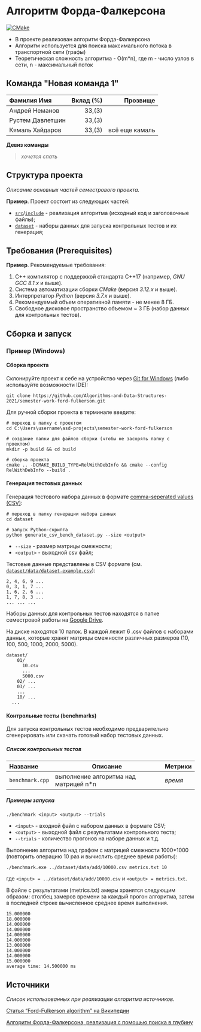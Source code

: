 # Алгоритм Форда-Фалкерсона

[![CMake](https://github.com/Algorithms-and-Data-Structures-2021/semester-work-ford-fulkerson/actions/workflows/cmake.yml/badge.svg)](https://github.com/Algorithms-and-Data-Structures-2021/semester-work-ford-fulkerson/actions/workflows/cmake.yml)

- В проекте реализован алгоритм Форда-Фалкерсона
- Алгоритм используется для поиска максимального потока в транспортной сети (графы)
- Теоретическая сложность алгоритма - O(m*n), где m - число узлов в сети, n - максимальный поток

## Команда "Новая команда 1"



| Фамилия Имя   | Вклад (%) | Прозвище              |
| :---          |   ---:    |  ---:                 |
| Андрей Неманов  | 33,(3)        |             |
| Рустем Давлетшин   | 33,(3)        |   |
| Кямаль Хайдаров   | 33,(3)        |  всё еще камаль         |

**Девиз команды**
> _хочется спать_

## Структура проекта

_Описание основных частей семестрового проекта._

**Пример**. Проект состоит из следующих частей:

- [`src`](src)/[`include`](include) - реализация алгоритма (исходный код и заголовочные файлы);
- [`dataset`](dataset) - наборы данных для запуска контрольных тестов и их генерация;

## Требования (Prerequisites)


**Пример**. Рекомендуемые требования:

1. С++ компилятор c поддержкой стандарта C++17 (например, _GNU GCC 8.1.x_ и выше).
2. Система автоматизации сборки _CMake_ (версия _3.12.x_ и выше).
3. Интерпретатор _Python_ (версия _3.7.x_ и выше).
4. Рекомендуемый объем оперативной памяти - не менее 8 ГБ.
5. Свободное дисковое пространство объемом ~ 3 ГБ (набор данных для контрольных тестов).

## Сборка и запуск


### Пример (Windows)

#### Сборка проекта


Склонируйте проект к себе на устройство через [Git for Windows](https://gitforwindows.org/) (либо используйте
возможности IDE):

```shell
git clone https://github.com/Algorithms-and-Data-Structures-2021/semester-work-ford-fulkerson.git
```

Для ручной сборки проекта в терминале введите:

```shell
# переход в папку с проектом
cd C:\Users\username\asd-projects\semester-work-ford-fulkerson

# создание папки для файлов сборки (чтобы не засорять папку с проектом) 
mkdir -p build && cd build 

# сборка проекта
cmake .. -DCMAKE_BUILD_TYPE=RelWithDebInfo && cmake --config RelWithDebInfo --build . 
```

#### Генерация тестовых данных



Генерация тестового набора данных в
формате [comma-seperated values (CSV)](https://en.wikipedia.org/wiki/Comma-separated_values):

```shell
# переход в папку генерации набора данных
cd dataset

# запуск Python-скрипта
python generate_csv_bench_dataset.py --size <output>
```

- `--size` - размер матрицы смежности;
- `<output>` - выходной csv файл;

Тестовые данные представлены в CSV формате (см.
[`dataset/data/dataset-example.csv`](dataset/data/dataset-example.csv)):

```csv
2, 4, 6, 9 ...
0, 3, 1, 7 ...
1, 6, 2, 6 ... 
1, 7, 8, 3 ...
... ... ...
```

Наборы данных для контрольных тестов находятся в папке семестровой
работы на [Google Drive](https://drive.google.com/drive/folders/1yqSAPgKATogv4_RvqBuA2u3OUkYJgijt).

На диске находятся 10 папок. В каждой лежит 6 .csv файлов с наборами данных, которые хранят матрицы смежности различных размеров 
(10, 100, 500, 1000, 2000, 5000).

```shell
dataset/
    01/
      10.csv
      ...
      5000.csv
    02/ ...
    03/ ...
    ...
    10/ ...
  ...
```

#### Контрольные тесты (benchmarks)

Для запуска контрольных тестов необходимо предварительно сгенерировать или скачать готовый набор тестовых данных.

##### Список контрольных тестов

| Название                  | Описание                                | Метрики         |
| :---                      | ---                                     | :---            |
| `benchmark.cpp` | выполнение алгоритма над матрицей n*n    | _время_         |


##### Примеры запуска

```shell
./benchmark <input> <output> --trials
```

- `<input>` - входной файл с набором данных в формате CSV;
- `<output>` - выходной файл с результатами контрольного теста;
- `--trials` - количество прогонов на наборе данных и т.д.

Выполнение алгоритма над графом с матрицей смежности 1000*1000 (повторить операцию 10 раз и вычислить среднее время работы):

```
./benchmark.exe ../dataset/data/add/10000.csv metrics.txt 10
``` 

где `<input> = ../dataset/data/add/10000.csv` и `<output> = metrics.txt`.

В файле с результатами (metrics.txt) амеры хранятся следующим образом: столбец замеров времени за каждый прогон алгоритма, затем в последней строке вычисленное среднее время выполнения.

```csv
15.000000 
18.000000 
14.000000 
14.000000 
14.000000 
14.000000 
13.000000 
14.000000 
14.000000 
15.000000 
average time: 14.500000 ms
```


## Источники

_Список использованных при реализации алгоритма источников._

[Статья “Ford-Fulkerson algorithm” на Википедии](https://en.wikipedia.org/wiki/Ford–Fulkerson_algorithm)

[Алгоритм Форда-Фалкерсона, реализация с помощью поиска в глубину](https://neerc.ifmo.ru/wiki/index.php?title=Алгоритм_Форда-Фалкерсона,_реализация_с_помощью_поиска_в_глубину)